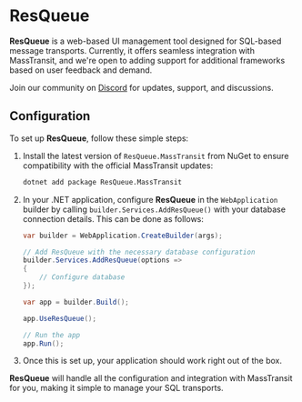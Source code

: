 # ResQueue

**ResQueue** is a web-based UI management tool designed for SQL-based message transports. Currently, it offers seamless integration with MassTransit, and we're open to adding support for additional frameworks based on user feedback and demand.

Join our community on [Discord](https://discord.gg/322AAB4xKx) for updates, support, and discussions.

## Configuration

To set up **ResQueue**, follow these simple steps:

1. Install the latest version of `ResQueue.MassTransit` from NuGet to ensure compatibility with the official MassTransit updates:
    ```bash
    dotnet add package ResQueue.MassTransit
    ```

2. In your .NET application, configure **ResQueue** in the `WebApplication` builder by calling `builder.Services.AddResQueue()` with your database connection details. This can be done as follows:
    ```csharp
    var builder = WebApplication.CreateBuilder(args);

    // Add ResQueue with the necessary database configuration
    builder.Services.AddResQueue(options =>
    {
        // Configure database
    });

    var app = builder.Build();

    app.UseResQueue();

    // Run the app
    app.Run();
    ```

3. Once this is set up, your application should work right out of the box.

**ResQueue** will handle all the configuration and integration with MassTransit for you, making it simple to manage your SQL transports.
